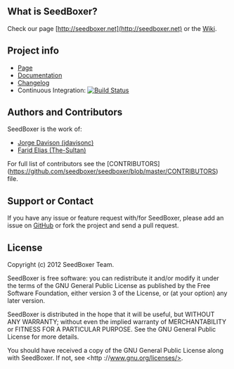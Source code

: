 ## What is SeedBoxer?

Check our page [http://seedboxer.net](http://seedboxer.net) or the [Wiki](https://github.com/seedboxer/seedboxer/wiki).

## Project info

* [Page](http://seedboxer.net)
* [Documentation](https://github.com/seedboxer/seedboxer/wiki)
* [Changelog](https://github.com/seedboxer/seedboxer/wiki/Changelog)
* Continuous Integration: [![Build Status](https://travis-ci.org/seedboxer/seedboxer.png?branch=master)](https://travis-ci.org/seedboxer/seedboxer)

## Authors and Contributors
SeedBoxer is the work of:
*   [Jorge Davison (jdavisonc)](http://github.com/jdavisonc)
*   [Farid Elias (The-Sultan)](http://github.com/the-sultan)

For full list of contributors see the [CONTRIBUTORS]  (https://github.com/seedboxer/seedboxer/blob/master/CONTRIBUTORS) file.

## Support or Contact

If you have any issue or feature request with/for SeedBoxer, please add an issue on [GitHub](https://github.com/seedboxer/seedboxer/issues) or fork the project and send a pull request.


## License

Copyright (c) 2012 SeedBoxer Team.

SeedBoxer is free software: you can redistribute it and/or modify it under the terms of the GNU General Public License as published by the Free Software Foundation, either version 3 of the License, or (at your option) any later version.

SeedBoxer is distributed in the hope that it will be useful, but WITHOUT ANY WARRANTY; without even the implied warranty of MERCHANTABILITY or FITNESS FOR A PARTICULAR PURPOSE.  See the GNU General Public License for more details.

You should have received a copy of the GNU General Public License along with SeedBoxer.  If not, see <http ://www.gnu.org/licenses/>.
